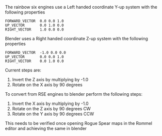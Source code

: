The rainbow six engines use a Left handed coordinate Y-up system with the following properties
```
FORWARD_VECTOR  0.0 0.0 1.0
UP_VECTOR       0.0 1.0 0.0
RIGHT_VECTOR    1.0 0.0 0.0
```

Blender uses a Right handed coordinate Z-up system with the following properties
```
FORWARD_VECTOR  -1.0 0.0 0.0
UP_VECTOR       0.0 0.0 1.0
RIGHT_VECTOR    0.0 1.0 0.0
```

Current steps are:
1. Invert the Z axis by multiplying by -1.0
2. Rotate on the X axis by 90 degrees

To convert from RSE engines to blender perform the following steps:
1. Invert the X axis by multiplying by -1.0
2. Rotate on the Z axis by 90 degrees CW
3. Rotate on the Y axis by 90 degrees CCW

This needs to be verified once opening Rogue Spear maps in the Rommel editor and achieving the same in blender
